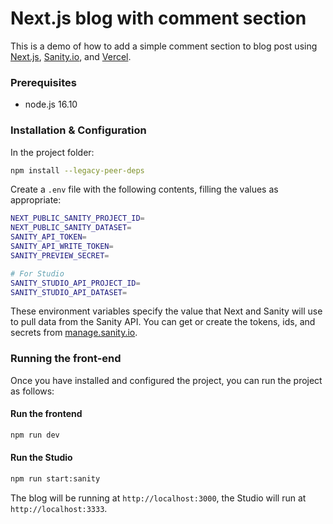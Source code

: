 # Next.js blog with comment section

This is a demo of how to add a simple comment section to blog post using [Next.js](https://nextjs.org), [Sanity.io](https://www.sanity.io), and [Vercel](https://vercel.com).


### Prerequisites

 - node.js 16.10

### Installation & Configuration

In the project folder:

```sh
npm install --legacy-peer-deps
```

Create a `.env` file with the following contents, filling the values
as appropriate:

```sh
NEXT_PUBLIC_SANITY_PROJECT_ID=
NEXT_PUBLIC_SANITY_DATASET=
SANITY_API_TOKEN=
SANITY_API_WRITE_TOKEN=
SANITY_PREVIEW_SECRET=

# For Studio
SANITY_STUDIO_API_PROJECT_ID=
SANITY_STUDIO_API_DATASET=
```

These environment variables specify the value that Next and Sanity will
use to pull data from the Sanity API. You can get or create the tokens, ids, and secrets from [manage.sanity.io](https://manage.sanity.io).


### Running the front-end

Once you have installed and configured the project, you can run 
the project as follows:

#### Run the frontend

```sh
npm run dev
```

#### Run the Studio

```sh
npm run start:sanity
```

The blog will be running at `http://localhost:3000`, the Studio will run at `http://localhost:3333`.
